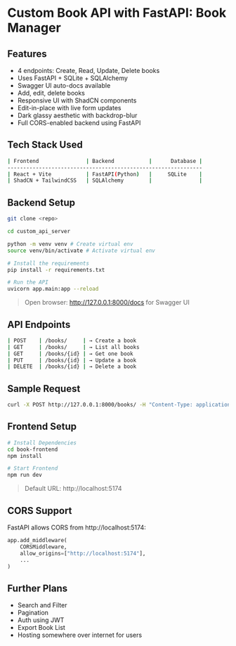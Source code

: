 # Custom Book API with FastAPI: Book Manager

## Features

- 4 endpoints: Create, Read, Update, Delete books
- Uses FastAPI + SQLite + SQLAlchemy
- Swagger UI auto-docs available
- Add, edit, delete books
- Responsive UI with ShadCN components
- Edit-in-place with live form updates
- Dark glassy aesthetic with backdrop-blur
- Full CORS-enabled backend using FastAPI

## Tech Stack Used

```bash
| Frontend               | Backend           |      Database |
--------------------------------------------------------------
| React + Vite           | FastAPI(Python)   |     SQLite    |
| ShadCN + TailwindCSS   | SQLAlchemy        |               | 
```

## Backend Setup

```bash
git clone <repo>

cd custom_api_server

python -m venv venv # Create virtual env
source venv/bin/activate # Activate virtual env

# Install the requirements
pip install -r requirements.txt

# Run the API
uvicorn app.main:app --reload
```
> Open browser: http://127.0.0.1:8000/docs for Swagger UI


## API Endpoints

```bash
| POST    | /books/     | → Create a book
| GET     | /books/     | → List all books
| GET     | /books/{id} | → Get one book
| PUT     | /books/{id} | → Update a book
| DELETE  | /books/{id} | → Delete a book
```

## Sample Request
```bash
curl -X POST http://127.0.0.1:8000/books/ -H "Content-Type: application/json" -d '{"title": "1984", "author": "George Orwell", "published_year": 1949, "genre": "Dystopian"}'
```
## Frontend Setup

```bash
# Install Dependencies
cd book-frontend
npm install

# Start Frontend
npm run dev
```
> Default URL: http://localhost:5174

## CORS Support

FastAPI allows CORS from http://localhost:5174:

```python
app.add_middleware(
    CORSMiddleware,
    allow_origins=["http://localhost:5174"],
    ...
)
```

## Further Plans
- Search and Filter
- Pagination
- Auth using JWT
- Export Book List
- Hosting somewhere over internet for users